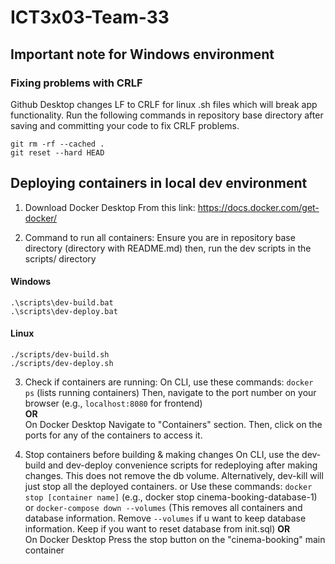 # ICT3x03-Team-33
## Important note for Windows environment
### Fixing problems with CRLF
Github Desktop changes LF to CRLF for linux .sh files which will break app functionality. Run the following commands in repository base directory after saving and committing your code to fix CRLF problems.
```
git rm -rf --cached .
git reset --hard HEAD
```

## Deploying containers in local dev environment
1. Download Docker Desktop
From this link: https://docs.docker.com/get-docker/

2. Command to run all containers:
Ensure you are in repository base directory (directory with README.md)
then, run the dev scripts in the scripts/ directory

#### Windows
```
.\scripts\dev-build.bat
.\scripts\dev-deploy.bat
```
#### Linux
```
./scripts/dev-build.sh
./scripts/dev-deploy.sh
```

3. Check if containers are running:
On CLI, use these commands:
`docker ps` (lists running containers)
Then, navigate to the port number on your browser (e.g., `localhost:8080` for frontend)\
**OR** \
On Docker Desktop
Navigate to "Containers" section. Then, click on the ports for any of the containers to access it.

4. Stop containers before building & making changes
On CLI, use the dev-build and dev-deploy convenience scripts for redeploying after making changes. This does not remove the db volume. Alternatively, dev-kill will just stop all the deployed containers.
or
Use these commands:
`docker stop [container name]` (e.g., docker stop cinema-booking-database-1)\
or
`docker-compose down --volumes` (This removes all containers and database information. Remove `--volumes` if u want to keep database information. Keep if you want to reset database from init.sql) 
**OR** \
On Docker Desktop
Press the stop button on the "cinema-booking" main container
